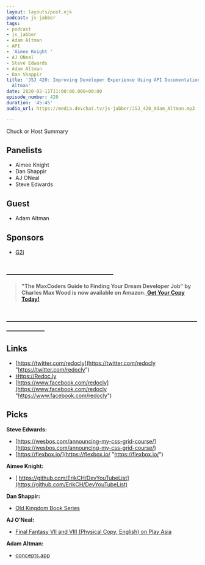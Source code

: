 ```yaml
---
layout: layouts/post.njk
podcast: js-jabber
tags:
- podcast
- js_jabber
- Adam Altman
- API
- 'Aimee Knight '
- AJ ONeal
- Steve Edwards
- Adam Altman
- Dan Shappir
title: 'JSJ 420: Improving Developer Experience Using API Documentation with Adam
  Altman'
date: 2020-02-11T11:00:00.000+00:00
episode_number: 420
duration: '45:45'
audio_url: https://media.devchat.tv/js-jabber/JSJ_420_Adam_Altman.mp3

---
```

Chuck or Host Summary

## Panelists

* Aimee Knight
* Dan Shappir
* AJ ONeal
* Steve Edwards

## Guest

* Adam Altman

## Sponsors

* [G2i](https://www.g2i.co/?utm_source=Javascript_Jabber&utm_medium=Podcast&utm_campaign=DevChat)

## **____________________________**

> **"The MaxCoders Guide to Finding Your Dream Developer Job" by Charles Max Wood is now available on Amazon.**[ **Get Your Copy Today!**](https://www.amazon.com/gp/product/B081MBL5C9/ref=as_li_ss_tl?ie=UTF8&linkCode=sl1&tag=devchattv-20&linkId=9d61363241636e2546ef46abba198746&language=en_US)

## **____________________________________________________________**

## Links

* [https://twitter.com/redocly](https://twitter.com/redocly "https://twitter.com/redocly")
* [Https://Redoc.ly](https://redoc.ly)
* [https://www.facebook.com/redocly](https://www.facebook.com/redocly "https://www.facebook.com/redocly")

## Picks

**Steve Edwards:**

* [https://wesbos.com/announcing-my-css-grid-course/](https://wesbos.com/announcing-my-css-grid-course/)
* [https://flexbox.io/](https://flexbox.io/ "https://flexbox.io/")

**Aimee Knight:**

* [ https://github.com/ErikCH/DevYouTubeList](https://github.com/ErikCH/DevYouTubeList)

**Dan Shappir:**

* [Old Kingdom Book Series](https://en.wikipedia.org/wiki/Old_Kingdom_(book_series))

**AJ O’Neal:**

* [Final Fantasy VII and VIII (Physical Copy, English) on Play Asia](https://www.play-asia.com/final-fantasy-vii-final-fantasy-viii-remastered-twin-pack-multi/13/70cs9p)

**Adam Altman:**

* [concepts.app](concepts.app)
